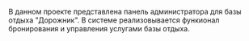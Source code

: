 В данном проекте представлена панель администратора для базы отдыха "Дорожник".
В системе реализовывается функионал бронирования и управления услугами базы отдыха.
